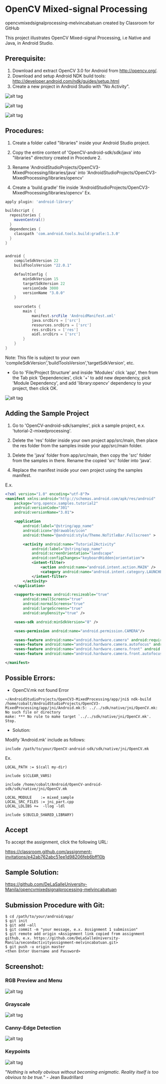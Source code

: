 # OpenCV Mixed-signal Processing

opencvmixedsignalprocessing-melvincabatuan created by Classroom for GitHub

This project illustrates OpenCV Mixed-signal Processing, i.e Native and Java, in Android Studio.

## Prerequisite:

1. Download and extract OpenCV 3.0 for Android from http://opencv.org/.
2. Download and setup Android NDK build tools: http://developer.android.com/ndk/guides/setup.html
3. Create a new project in Android Studio with "No Activity".

![alt tag](https://github.com/DeLaSalleUniversity-Manila/opencvcamerapreviewsample-melvincabatuan/blob/master/OpenCV_001.png)

![alt tag](https://github.com/DeLaSalleUniversity-Manila/opencvcamerapreviewsample-melvincabatuan/blob/master/OpenCV_002.png)

![alt tag](https://github.com/DeLaSalleUniversity-Manila/opencvcamerapreviewsample-melvincabatuan/blob/master/OpenCV_003.png)

## Procedures:

1. Create a folder called "libraries" inside your Android Studio project.

2. Copy the entire content of 'OpenCV-android-sdk/sdk/java' into "libraries" directory created in Procedure 2. 

3. Rename 'AndroidStudioProjects/OpenCV3-MixedProcessing/libraries/java' into 'AndroidStudioProjects/OpenCV3-MixedProcessing/libraries/opencv' 

4. Create a 'build.gradle' file inside 'AndroidStudioProjects/OpenCV3-MixedProcessing/libraries/opencv'
Ex. 

```gradle
apply plugin: 'android-library'

buildscript {
  repositories {
    mavenCentral()
  }
  dependencies {
    classpath 'com.android.tools.build:gradle:1.3.0'
  }
}


android {
    compileSdkVersion 22
    buildToolsVersion "22.0.1"

    defaultConfig {
    	minSdkVersion 15
    	targetSdkVersion 22
    	versionCode 3000
    	versionName "3.0.0"
    }
	
	sourceSets {
    	main {
      		manifest.srcFile 'AndroidManifest.xml'
      		java.srcDirs = ['src']
      		resources.srcDirs = ['src']
      		res.srcDirs = ['res']
      		aidl.srcDirs = ['src']
    	}
	}
}
```
Note: This file is subject to your own 'compileSdkVersion','buildToolsVersion','targetSdkVersion', etc.

* Go to 'File/Project Structure' and inside 'Modules' click 'app', then from the Tab pick 'Dependencies', click '+' to add new dependency, pick 'Module Dependency', and add 'library:opencv' dependency to your project, then click OK.

![alt tag](https://github.com/DeLaSalleUniversity-Manila/opencvcamerapreviewsample-melvincabatuan/blob/master/OpenCV_004.png)

## Adding the Sample Project

1. Go to 'OpenCV-android-sdk/samples', pick a sample project, e.x. 'tutorial-2-mixedprocessing'.  

2. Delete the 'res' folder inside your own project app/src/main, then place the res folder from the samples inside your app/src/main folder.

3. Delete the 'java' folder from app/src/main, then copy the 'src' folder from the samples in there. Rename the copied 'src' folder into 'java'.

4. Replace the manifest inside your own project using the samples manifest.

E.x.

```xml
<?xml version="1.0" encoding="utf-8"?>
<manifest xmlns:android="http://schemas.android.com/apk/res/android"
    package="org.opencv.samples.tutorial2"
    android:versionCode="301"
    android:versionName="3.01">

    <application
        android:label="@string/app_name"
        android:icon="@drawable/icon"
        android:theme="@android:style/Theme.NoTitleBar.Fullscreen" >

        <activity android:name="Tutorial2Activity"
            android:label="@string/app_name"
            android:screenOrientation="landscape"
            android:configChanges="keyboardHidden|orientation">
            <intent-filter>
                <action android:name="android.intent.action.MAIN" />
                <category android:name="android.intent.category.LAUNCHER" />
            </intent-filter>
        </activity>
    </application>

    <supports-screens android:resizeable="true"
        android:smallScreens="true"
        android:normalScreens="true"
        android:largeScreens="true"
        android:anyDensity="true" />

    <uses-sdk android:minSdkVersion="8" />

    <uses-permission android:name="android.permission.CAMERA"/>

    <uses-feature android:name="android.hardware.camera" android:required="false"/>
    <uses-feature android:name="android.hardware.camera.autofocus" android:required="false"/>
    <uses-feature android:name="android.hardware.camera.front" android:required="false"/>
    <uses-feature android:name="android.hardware.camera.front.autofocus" android:required="false"/>

</manifest>
```

## Possible Errors:

* OpenCV.mk not found Error 

```shell
~/AndroidStudioProjects/OpenCV3-MixedProcessing/app/jni$ ndk-build
/home/cobalt/AndroidStudioProjects/OpenCV3-MixedProcessing/app/jni/Android.mk:5: ../../sdk/native/jni/OpenCV.mk: No such file or directory
make: *** No rule to make target `../../sdk/native/jni/OpenCV.mk'.  Stop.
```

* Solution:

Modify 'Android.mk' include as follows:

```make
include /path/to/your/OpenCV-android-sdk/sdk/native/jni/OpenCV.mk
```

Ex.
```make
LOCAL_PATH := $(call my-dir)

include $(CLEAR_VARS)

include /home/cobalt/Android/OpenCV-android-sdk/sdk/native/jni/OpenCV.mk

LOCAL_MODULE    := mixed_sample
LOCAL_SRC_FILES := jni_part.cpp
LOCAL_LDLIBS +=  -llog -ldl

include $(BUILD_SHARED_LIBRARY)
```


## Accept

To accept the assignment, click the following URL:

https://classroom.github.com/assignment-invitations/e42ab762abc51ee1d98206feb6bff10b

## Sample Solution:

https://github.com/DeLaSalleUniversity-Manila/opencvmixedsignalprocessing-melvincabatuan

## Submission Procedure with Git: 

```shell
$ cd /path/to/your/android/app/
$ git init
$ git add –all
$ git commit -m "your message, e.x. Assignment 1 submission"
$ git remote add origin <Assignment link copied from assignment github, e.x. https://github.com/DeLaSalleUniversity-Manila/secondactivityassignment-melvincabatuan.git>
$ git push -u origin master
<then Enter Username and Password>
```


## Screenshot:

### RGB Preview and Menu

![alt tag](https://github.com/DeLaSalleUniversity-Manila/opencvmixedsignalprocessing-melvincabatuan/blob/master/device-2015-11-02-113102.png)

### Grayscale

![alt tag](https://github.com/DeLaSalleUniversity-Manila/opencvmixedsignalprocessing-melvincabatuan/blob/master/device-2015-11-02-113128.png)

### Canny-Edge Detection

![alt tag](https://github.com/DeLaSalleUniversity-Manila/opencvmixedsignalprocessing-melvincabatuan/blob/master/device-2015-11-02-113151.png)

### Keypoints

![alt tag](https://github.com/DeLaSalleUniversity-Manila/opencvmixedsignalprocessing-melvincabatuan/blob/master/device-2015-11-02-113227.png)

"*Nothing is wholly obvious without becoming enigmatic. Reality itself is too obvious to be true.*" - Jean Baudrillard
